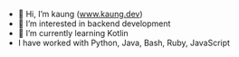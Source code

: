 - 👋 Hi, I’m kaung (www.kaung.dev)
- 👀 I’m interested in backend development
- 🌱 I’m currently learning Kotlin
- I have worked with Python, Java, Bash, Ruby, JavaScript

<!---
kglns/kglns is a ✨ special ✨ repository because its `README.md` (this file) appears on your GitHub profile.
You can click the Preview link to take a look at your changes.
--->

